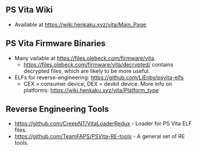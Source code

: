 ## PS Vita Wiki

* Available at https://wiki.henkaku.xyz/vita/Main_Page.

## PS Vita Firmware Binaries

* Many vailable at https://files.olebeck.com/firmware/vita.
	* https://files.olebeck.com/firmware/vita/decrypted/ contains decrypted files, which are likely to be more useful.
* ELFs for reverse-engineering: https://github.com/LiEnby/psvita-elfs
	* CEX = consumer device, DEX = devkit device. More info on platforms: https://wiki.henkaku.xyz/vita/Platform_type

## Reverse Engineering Tools

* https://github.com/CreepNT/VitaLoaderRedux - Loader for PS Vita ELF files.
* https://github.com/TeamFAPS/PSVita-RE-tools - A general set of RE tools.
